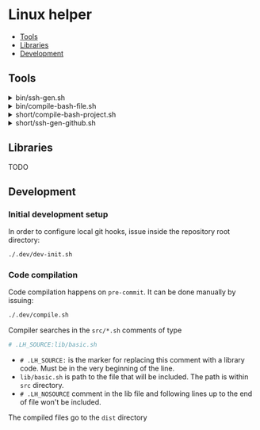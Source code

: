 # Linux helper

* [Tools](#tools)
* [Libraries](#libraries)
* [Development](#development)

## Tools

<details><summary>bin/ssh-gen.sh</summary>
  
  **AD HOC:**
  ~~~sh
  # Review and change input params
  bash <(
    # Can be changed to tag or commit ID
    VERSION="master"
    curl -V &>/dev/null && tool=(curl -sL) || tool=(wget -qO-)
    set -x; "${tool[@]}" "https://raw.githubusercontent.com/spaghetti-coder/linux-helper/${VERSION}/dist/bin/ssh-gen.sh"
  ) \
    [--port PORT='22'] [--host HOST=HOSTNAME] \
    [--comment COMMENT="$(id -un)@$(hostname -f)"] [--dirname DIRNAME=HOSTNAME] \
    [--filename FILENAME=USER] [--dest-dir DEST_DIR="${HOME}/.ssh/"HOSTNAME] \
    [--ask] [--] USER HOSTNAME
  ~~~
  
  
  **MAN:**
  ~~~
  Generate private and public key pair and manage Include entry in ~/.ssh/config
  file. For option replacements environment variables can be used, by prefixing
  env var with 'SG_', turning opt name to uppercase and replacing '-' with '_'
  (--dest-dir ~/serv.com/ => SG_DEST_DIR="${HOME}/serv.com/")
  
  USAGE:
  =====
  ssh-gen.sh [--port PORT='22'] [--host HOST=HOSTNAME] \
    [--comment COMMENT="$(id -un)@$(hostname -f)"] [--dirname DIRNAME=HOSTNAME] \
    [--filename FILENAME=USER] [--dest-dir DEST_DIR="${HOME}/.ssh/"HOSTNAME] \
    [--ask] [--] USER HOSTNAME
  
  PARAMS:
  ======
  USER      SSH user
  HOSTNAME  The actual SSH host. When values like '%h' (the target hostname)
            used, must provide --host and most likely --dirname
  --        End of options
  --port    SSH port
  --host    SSH host match pattern
  --comment   Certificate comment
  --dirname   Destination directory name
  --filename  Destination file name
  --dest-dir  Custom destination directory. In case the option is provided
              --dirname option is ignored and Include entry won't be created in
              ~/.ssh/config file. The directory will be autocreated
  --ask       Provoke a prompt for all params
  
  DEMO:
  ====
  # Generate with all defaults to PK file ~/.ssh/serv.com/user
  ssh-gen.sh user serv.com
  
  # Generate to ~/.ssh/_.serv.com/bar instead of ~/.ssh/10.0.0.69/foo
  SG_DIRNAME='_.serv.com' SG_HOST='serv.com *.serv.com' \
    ssh-gen.sh --filename='bar' --comment Zoo -- foo 10.0.0.69
  
  # Generate interactively to ~/my/certs/foo (will be prompted for params)
  ssh-gen.sh --ask --dest-dir ~/my/certs/foo
  ~~~
  
</details>  
<details><summary>bin/compile-bash-file.sh</summary>
  
  **AD HOC:**
  ~~~sh
  # Review and change input params
  bash <(
    # Can be changed to tag or commit ID
    VERSION="master"
    curl -V &>/dev/null && tool=(curl -sL) || tool=(wget -qO-)
    set -x; "${tool[@]}" "https://raw.githubusercontent.com/spaghetti-coder/linux-helper/${VERSION}/dist/bin/compile-bash-file.sh"
  ) \
    [--] SRC_FILE DEST_FILE LIBS_PATH
  ~~~
  
  
  **MAN:**
  ~~~
  Compile bash script. Processing:
  * Replace '# .LH_SOURCE:path/to/lib.sh' comment lines with content of the
    pointed libs, while path to the lib is relative to LIBS_PATH directory
  * Everything after '# .LH_NOSOURCE' comment in the sourced files is
    ignored for sourcing
  * Sourced code is embraced with comment
  * Shebang from the sourced files are removed in the resulting file
  
  USAGE:
  =====
  compile-bash-file.sh [--] SRC_FILE DEST_FILE LIBS_PATH
  
  PARAMS:
  ======
  SRC_FILE    Source file
  DEST_FILE   Compilation destination file
  LIBS_PATH   Directory with libraries
  --          End of options
  
  DEMO:
  ====
  # Review the demo project
  cat ./src/lib/world.sh; echo '+++++'; \
  cat ./src/lib/hello.sh; echo '+++++'; \
  cat ./src/bin/script.sh
  ```OUTPUT:
  #!/usr/bin/env bash
  print_world() { echo "world"; }
  # .LH_NOSOURCE
  print_world
  +++++
  #!/usr/bin/env bash
  # .LH_SOURCE:lib/world.sh
  print_hello_world() { echo "Hello $(print_world)"; }
  +++++
  #!/usr/bin/env bash
  # .LH_SOURCE:lib/hello.sh
  print_hello_world
  ```
  
  # Compile to stdout
  compile-bash-file.sh ./src/bin/script.sh /dev/stdout ./src
  ```OUTPUT (stderr ignored):
  #!/usr/bin/env bash
  # .LH_SOURCED: {{ lib/hello.sh }}
  # .LH_SOURCED: {{ lib/world.sh }}
  print_world() { echo "world"; }
  # .LH_SOURCED: {{/ lib/world.sh }}
  print_hello_world() { echo "Hello $(print_world)"; }
  # .LH_SOURCED: {{/ lib/hello.sh }}
  print_hello_world
  ```
  ~~~
  
</details>  
<details><summary>short/compile-bash-project.sh</summary>
  
  **AD HOC:**
  ~~~sh
  # Review and change input params
  bash <(
    # Can be changed to tag or commit ID
    VERSION="master"
    curl -V &>/dev/null && tool=(curl -sL) || tool=(wget -qO-)
    set -x; "${tool[@]}" "https://raw.githubusercontent.com/spaghetti-coder/linux-helper/${VERSION}/dist/short/compile-bash-project.sh"
  ) \
    [--ext EXT='.sh'...] [--no-ext EXT=''...] [--] \
    SRC_DIR DEST_DIR
  ~~~
  
  
  **MAN:**
  ~~~
  Shortcut for compile-bash-file.sh.
  
  IMPORTANT: DEST_DIR gets deleted in the beginning of processing.
  
  Compile bash project. Processing:
  * Compile each file under SRC_DIR to same path of DEST_DIR
  * Replace '# .LH_SOURCE:path/to/lib.sh' comment lines with content of the
    pointed libs, while path to the lib is relative to SRC_DIR directory
  * Everything after '# .LH_NOSOURCE' comment in the sourced files is
    ignored for sourcing
  * Sourced code is embraced with comment
  * Shebang from the sourced files are removed in the resulting file
  
  USAGE:
  =====
  compile-bash-project.sh [--ext EXT='.sh'...] [--no-ext EXT=''...] [--] \
    SRC_DIR DEST_DIR
  
  PARAMS:
  ======
  SRC_DIR     Source directory
  DEST_DIR    Compilation destination directory
  --          End of options
  --ext       Array of extension patterns of files to be compiled
  --no-ext    Array of exclude extension patterns
  
  DEMO:
  ====
  # Compile all '.sh' and '.bash' files under 'src' directory to 'dest'
  # excluding files with '.hidden.sh' and '.secret.sh' extensions
  compile-bash-project.sh ./src ./dest --ext '.sh' --ext='.bash' \
    --no-ext '.hidden.sh' --no-ext='.secret.sh'
  ~~~
  
</details>  
<details><summary>short/ssh-gen-github.sh</summary>
  
  **AD HOC:**
  ~~~sh
  # Review and change input params
  bash <(
    # Can be changed to tag or commit ID
    VERSION="master"
    curl -V &>/dev/null && tool=(curl -sL) || tool=(wget -qO-)
    set -x; "${tool[@]}" "https://raw.githubusercontent.com/spaghetti-coder/linux-helper/${VERSION}/dist/short/ssh-gen-github.sh"
  ) \
    [--host HOST='github.com'] \
    [--comment COMMENT="$(id -un)@$(hostname -f)"] [--] [ACCOUNT='git']
  ~~~
  
  
  **MAN:**
  ~~~
  Generate private and public key pair and configure ~/.ssh/config file to
  use them. It is a github centric shortcut of ssh-gen.sh tool.
  
  USAGE:
  =====
  ssh-gen-github.sh [--host HOST='github.com'] \
    [--comment COMMENT="$(id -un)@$(hostname -f)"] [--] [ACCOUNT='git']
  
  PARAMS (=DEFAULT_VALUE):
  ======
  ACCOUNT   Github account, only used to form cert filename
  --        End of options
  --host    SSH host match pattern
  --comment Certificate comment
  
  DEMO:
  ====
  # Generate with all defaults to PK file ~/.ssh/github.com/git
  ssh-gen-github.sh
  
  # Generate to ~/.ssh/github.com/foo
  ssh-gen-github.sh foo --host github.com-foo --comment Zoo
  ~~~
  
</details>  

## Libraries

TODO

## Development

### Initial development setup

In order to configure local git hooks, issue inside the repository root directory:

```sh
./.dev/dev-init.sh
```

### Code compilation

Code compilation happens on `pre-commit`. It can be done manually by issuing:

```sh
./.dev/compile.sh
```

Compiler searches in the `src/*.sh` comments of type

```sh
# .LH_SOURCE:lib/basic.sh
```

* `# .LH_SOURCE:` is the marker for replacing this comment with a library code. Must be in the very beginning of the line.
* `lib/basic.sh` is path to the file that will be included. The path is within `src` directory.
* `# .LH_NOSOURCE` comment in the lib file and following lines up to the end of file won't be included.

The compiled files go to the `dist` directory
